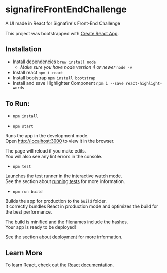 # signafireFrontEndChallenge

A UI made in React for Signafire's Front-End Challenge

This project was bootstrapped with [Create React App](https://github.com/facebook/create-react-app).

## Installation

* Install dependencies
   `brew install node`
  * *Make sure you have node version 4 or newer*
     `node -v`
* Install react
   `npm i react`
* Install bootstrap
   `npm install bootstrap`
* Install and save Highlighter Component
   `npm i --save react-highlight-words`



## To Run:

* `npm install`

* `npm start`

Runs the app in the development mode.<br>
Open [http://localhost:3000](http://localhost:3000) to view it in the browser.

The page will reload if you make edits.<br>
You will also see any lint errors in the console.


* `npm test`

Launches the test runner in the interactive watch mode.<br>
See the section about [running tests](https://facebook.github.io/create-react-app/docs/running-tests) for more information.

* `npm run build`

Builds the app for production to the `build` folder.<br>
It correctly bundles React in production mode and optimizes the build for the best performance.

The build is minified and the filenames include the hashes.<br>
Your app is ready to be deployed!

See the section about [deployment](https://facebook.github.io/create-react-app/docs/deployment) for more information.


## Learn More

To learn React, check out the [React documentation](https://reactjs.org/).
